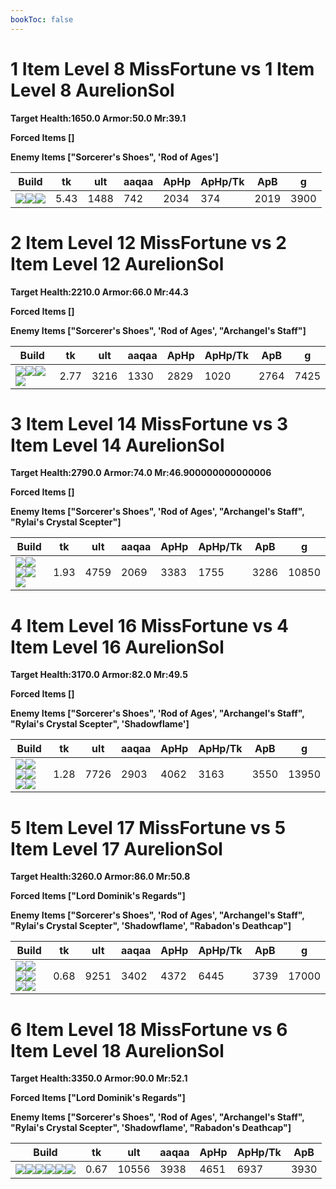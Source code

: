 ```yaml
---
bookToc: false
---
```


# 1 Item Level 8 MissFortune vs 1 Item Level 8 AurelionSol

**Target Health:1650.0 Armor:50.0 Mr:39.1**


**Forced Items []**


**Enemy Items ["Sorcerer's Shoes", 'Rod of Ages']**




Build | tk | ult | aaqaa |ApHp | ApHp/Tk | ApB | g
-|-|-|-|-|-|-|-
![](/item/3142.png)![](/item/1055.png)![](/item/1036.png)|5.43|1488|742|2034|374|2019|3900




























































# 2 Item Level 12 MissFortune vs 2 Item Level 12 AurelionSol

**Target Health:2210.0 Armor:66.0 Mr:44.3**


**Forced Items []**


**Enemy Items ["Sorcerer's Shoes", 'Rod of Ages', "Archangel's Staff"]**




Build | tk | ult | aaqaa |ApHp | ApHp/Tk | ApB | g
-|-|-|-|-|-|-|-
![](/item/3142.png)![](/item/6676.png)![](/item/1055.png)![](/item/1037.png)|2.77|3216|1330|2829|1020|2764|7425




























































# 3 Item Level 14 MissFortune vs 3 Item Level 14 AurelionSol

**Target Health:2790.0 Armor:74.0 Mr:46.900000000000006**


**Forced Items []**


**Enemy Items ["Sorcerer's Shoes", 'Rod of Ages', "Archangel's Staff", "Rylai's Crystal Scepter"]**




Build | tk | ult | aaqaa |ApHp | ApHp/Tk | ApB | g
-|-|-|-|-|-|-|-
![](/item/3142.png)![](/item/6676.png)![](/item/3036.png)![](/item/1055.png)![](/item/1038.png)|1.93|4759|2069|3383|1755|3286|10850




























































# 4 Item Level 16 MissFortune vs 4 Item Level 16 AurelionSol

**Target Health:3170.0 Armor:82.0 Mr:49.5**


**Forced Items []**


**Enemy Items ["Sorcerer's Shoes", 'Rod of Ages', "Archangel's Staff", "Rylai's Crystal Scepter", 'Shadowflame']**




Build | tk | ult | aaqaa |ApHp | ApHp/Tk | ApB | g
-|-|-|-|-|-|-|-
![](/item/3142.png)![](/item/6676.png)![](/item/3036.png)![](/item/3072.png)![](/item/1038.png)![](/item/1036.png)|1.28|7726|2903|4062|3163|3550|13950




























































# 5 Item Level 17 MissFortune vs 5 Item Level 17 AurelionSol

**Target Health:3260.0 Armor:86.0 Mr:50.8**


**Forced Items ["Lord Dominik's Regards"]**


**Enemy Items ["Sorcerer's Shoes", 'Rod of Ages', "Archangel's Staff", "Rylai's Crystal Scepter", 'Shadowflame', "Rabadon's Deathcap"]**




Build | tk | ult | aaqaa |ApHp | ApHp/Tk | ApB | g
-|-|-|-|-|-|-|-
![](/item/3142.png)![](/item/6676.png)![](/item/3036.png)![](/item/3072.png)![](/item/3074.png)![](/item/1038.png)|0.68|9251|3402|4372|6445|3739|17000




























































# 6 Item Level 18 MissFortune vs 6 Item Level 18 AurelionSol

**Target Health:3350.0 Armor:90.0 Mr:52.1**


**Forced Items ["Lord Dominik's Regards"]**


**Enemy Items ["Sorcerer's Shoes", 'Rod of Ages', "Archangel's Staff", "Rylai's Crystal Scepter", 'Shadowflame', "Rabadon's Deathcap"]**




Build | tk | ult | aaqaa |ApHp | ApHp/Tk | ApB
-|-|-|-|-|-|-
![](/item/3142.png)![](/item/6676.png)![](/item/3036.png)![](/item/3072.png)![](/item/3074.png)![](/item/3004.png)|0.67|10556|3938|4651|6937|3930




























































